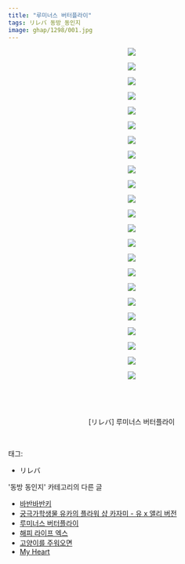 ```yaml
---
title: "루미너스 버터플라이"
tags: リレバ 동방_동인지
image: ghap/1298/001.jpg
---
```

<div class="article">
<p style="text-align: center; clear: none; float: none;"><img src="{{ site.nasurl }}/ghap/1298/001.jpg"/></p>
<p style="text-align: center; clear: none; float: none;"><img src="{{ site.nasurl }}/ghap/1298/002.jpg"/></p>
<p style="text-align: center; clear: none; float: none;"><img src="{{ site.nasurl }}/ghap/1298/003.jpg"/></p>
<p style="text-align: center; clear: none; float: none;"><img src="{{ site.nasurl }}/ghap/1298/004.jpg"/></p>
<p style="text-align: center; clear: none; float: none;"><img src="{{ site.nasurl }}/ghap/1298/005.jpg"/></p>
<p style="text-align: center; clear: none; float: none;"><img src="{{ site.nasurl }}/ghap/1298/006.jpg"/></p>
<p style="text-align: center; clear: none; float: none;"><img src="{{ site.nasurl }}/ghap/1298/007.jpg"/></p>
<p style="text-align: center; clear: none; float: none;"><img src="{{ site.nasurl }}/ghap/1298/008.jpg"/></p>
<p style="text-align: center; clear: none; float: none;"><img src="{{ site.nasurl }}/ghap/1298/009.jpg"/></p>
<p style="text-align: center; clear: none; float: none;"><img src="{{ site.nasurl }}/ghap/1298/010.jpg"/></p>
<p style="text-align: center; clear: none; float: none;"><img src="{{ site.nasurl }}/ghap/1298/011.jpg"/></p>
<p style="text-align: center; clear: none; float: none;"><img src="{{ site.nasurl }}/ghap/1298/012.jpg"/></p>
<p style="text-align: center; clear: none; float: none;"><img src="{{ site.nasurl }}/ghap/1298/013.jpg"/></p>
<p style="text-align: center; clear: none; float: none;"><img src="{{ site.nasurl }}/ghap/1298/014.jpg"/></p>
<p style="text-align: center; clear: none; float: none;"><img src="{{ site.nasurl }}/ghap/1298/015.jpg"/></p>
<p style="text-align: center; clear: none; float: none;"><img src="{{ site.nasurl }}/ghap/1298/016.jpg"/></p>
<p style="text-align: center; clear: none; float: none;"><img src="{{ site.nasurl }}/ghap/1298/017.jpg"/></p>
<p style="text-align: center; clear: none; float: none;"><img src="{{ site.nasurl }}/ghap/1298/018.jpg"/></p>
<p style="text-align: center; clear: none; float: none;"><img src="{{ site.nasurl }}/ghap/1298/019.jpg"/></p>
<p style="text-align: center; clear: none; float: none;"><img src="{{ site.nasurl }}/ghap/1298/020.jpg"/></p>
<p style="text-align: center; clear: none; float: none;"><img src="{{ site.nasurl }}/ghap/1298/021.jpg"/></p>
<p style="text-align: center; clear: none; float: none;"><img src="{{ site.nasurl }}/ghap/1298/022.jpg"/></p>
<p style="text-align: center; clear: none; float: none;"><img src="{{ site.nasurl }}/ghap/1298/023.jpg"/></p>
<p style="text-align: center; clear: none; float: none;"><br/></p>
<p style="text-align: center; clear: none; float: none;"><br/></p>
<p style="text-align: center; clear: none; float: none;">[リレバ] 루미너스 버터플라이</p>
<p><br/></p>
</div><div class="tagTrail">
<p>태그: </p>
<ul>
<li>リレバ</li>
</ul>
</div><div class="another">
<p>'동방 동인지' 카테고리의 다른 글</p>
<ul>
<li><a href="/2016-08-01-ghap_1300">바반바반키</a></li>
<li><a href="/2016-08-01-ghap_1299">궁극가학생물 유카의 플라워 샵  카자미 - 유 x 앨리 버전</a></li>
<li><a href="/2016-08-01-ghap_1298">루미너스 버터플라이</a></li>
<li><a href="/2016-08-01-ghap_1297">해피 라이프 엑스</a></li>
<li><a href="/2016-08-01-ghap_1296">고양이를 주워오면</a></li>
<li><a href="/2016-08-01-ghap_1294">My Heart</a></li>
</ul>
</div><div class="cb_module cb_fluid">
<div class="cb_wrt cb_profile">
</div><!-- commentList close -->
</div>